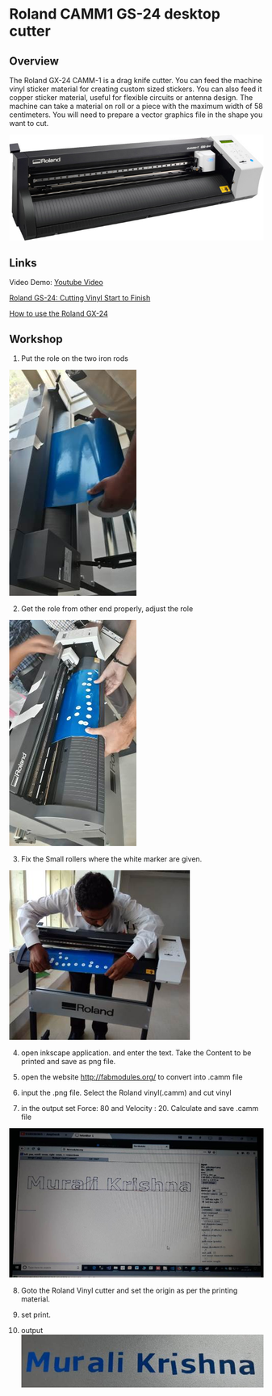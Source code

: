 # Roland CAMM1 GS-24 desktop cutter

## Overview
The Roland GX-24 CAMM-1 is a drag knife cutter. You can feed the machine vinyl sticker material for creating custom sized stickers. You can also feed it copper sticker material, useful for flexible circuits or antenna design. The machine can take a material on roll or a piece with the maximum width of 58 centimeters. You will need to prepare a vector graphics file in the shape you want to cut. 

![Roland](images/MP-CAMM1-GS24E.jpg)

## Links

Video Demo: [Youtube Video](https://www.youtube.com/watch?v=MMMydDwluRM)

[Roland GS-24: Cutting Vinyl Start to Finish](https://www.youtube.com/watch?v=cgqfQxDR6pU)

[How to use the Roland GX-24](http://wiki.fablab.is/wiki/How_to_use_the_Roland_GX-24)



## Workshop

1. Put the role on the two iron rods  

![Roland](images/gs24demo2.jpg)

2. Get the role from other end properly, adjust the role  

![Roland](images/gs24demo1.jpg)

3. Fix the Small rollers where the white marker are given.  

![Roland](images/gs24demo3.jpg) 

4. open inkscape application. and enter the text. Take the Content to be printed and save as png file.  

5. open the website http://fabmodules.org/ to convert into .camm file  

6. input the .png file. Select the Roland vinyl(.camm) and cut vinyl  

7. in the output set Force: 80 and Velocity : 20. Calculate and save .camm file 

![Roland](images/gs24demo4.jpg)  

8. Goto the Roland Vinyl cutter and set the origin as per the printing material.  

9. set print.  

10. output![Roland](images/gs24demo5.jpg)



